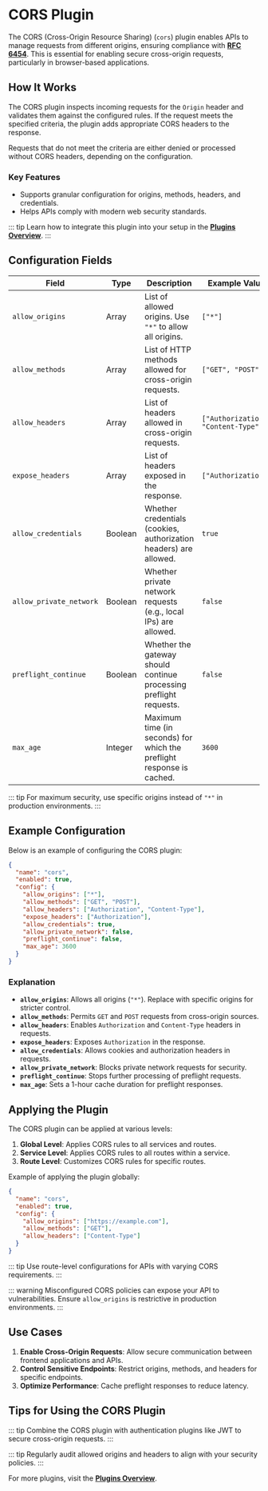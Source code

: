 # CORS Plugin

The CORS (Cross-Origin Resource Sharing) (`cors`) plugin enables APIs to manage requests from different origins, ensuring compliance with **[RFC 6454](https://datatracker.ietf.org/doc/html/rfc6454)**. This is essential for enabling secure cross-origin requests, particularly in browser-based applications.

## How It Works

The CORS plugin inspects incoming requests for the `Origin` header and validates them against the configured rules. If the request meets the specified criteria, the plugin adds appropriate CORS headers to the response.

Requests that do not meet the criteria are either denied or processed without CORS headers, depending on the configuration.

### Key Features

- Supports granular configuration for origins, methods, headers, and credentials.
- Helps APIs comply with modern web security standards.

::: tip
Learn how to integrate this plugin into your setup in the **[Plugins Overview](../plugins/overview.md)**.
:::

## Configuration Fields

| Field                   | Type    | Description                                                           | Example Value                       |
| ----------------------- | ------- | --------------------------------------------------------------------- | ----------------------------------- |
| `allow_origins`         | Array   | List of allowed origins. Use `"*"` to allow all origins.              | `["*"]`                             |
| `allow_methods`         | Array   | List of HTTP methods allowed for cross-origin requests.               | `["GET", "POST"]`                   |
| `allow_headers`         | Array   | List of headers allowed in cross-origin requests.                     | `["Authorization", "Content-Type"]` |
| `expose_headers`        | Array   | List of headers exposed in the response.                              | `["Authorization"]`                 |
| `allow_credentials`     | Boolean | Whether credentials (cookies, authorization headers) are allowed.     | `true`                              |
| `allow_private_network` | Boolean | Whether private network requests (e.g., local IPs) are allowed.       | `false`                             |
| `preflight_continue`    | Boolean | Whether the gateway should continue processing preflight requests.    | `false`                             |
| `max_age`               | Integer | Maximum time (in seconds) for which the preflight response is cached. | `3600`                              |

::: tip
For maximum security, use specific origins instead of `"*"` in production environments.
:::

## Example Configuration

Below is an example of configuring the CORS plugin:

```json
{
  "name": "cors",
  "enabled": true,
  "config": {
    "allow_origins": ["*"],
    "allow_methods": ["GET", "POST"],
    "allow_headers": ["Authorization", "Content-Type"],
    "expose_headers": ["Authorization"],
    "allow_credentials": true,
    "allow_private_network": false,
    "preflight_continue": false,
    "max_age": 3600
  }
}
```

### Explanation

- **`allow_origins`**: Allows all origins (`"*"`). Replace with specific origins for stricter control.
- **`allow_methods`**: Permits `GET` and `POST` requests from cross-origin sources.
- **`allow_headers`**: Enables `Authorization` and `Content-Type` headers in requests.
- **`expose_headers`**: Exposes `Authorization` in the response.
- **`allow_credentials`**: Allows cookies and authorization headers in requests.
- **`allow_private_network`**: Blocks private network requests for security.
- **`preflight_continue`**: Stops further processing of preflight requests.
- **`max_age`**: Sets a 1-hour cache duration for preflight responses.

## Applying the Plugin

The CORS plugin can be applied at various levels:

1. **Global Level**: Applies CORS rules to all services and routes.
2. **Service Level**: Applies CORS rules to all routes within a service.
3. **Route Level**: Customizes CORS rules for specific routes.

Example of applying the plugin globally:

```json
{
  "name": "cors",
  "enabled": true,
  "config": {
    "allow_origins": ["https://example.com"],
    "allow_methods": ["GET"],
    "allow_headers": ["Content-Type"]
  }
}
```

::: tip
Use route-level configurations for APIs with varying CORS requirements.
:::

::: warning
Misconfigured CORS policies can expose your API to vulnerabilities. Ensure `allow_origins` is restrictive in production environments.
:::

## Use Cases

1. **Enable Cross-Origin Requests**: Allow secure communication between frontend applications and APIs.
2. **Control Sensitive Endpoints**: Restrict origins, methods, and headers for specific endpoints.
3. **Optimize Performance**: Cache preflight responses to reduce latency.

## Tips for Using the CORS Plugin

::: tip
Combine the CORS plugin with authentication plugins like JWT to secure cross-origin requests.
:::

::: tip
Regularly audit allowed origins and headers to align with your security policies.
:::

For more plugins, visit the **[Plugins Overview](../plugins/overview.md)**.

